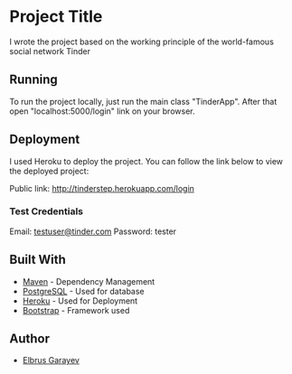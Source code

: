# Project Title
I wrote the project based on the working principle of the world-famous social network Tinder
## Running
To run the project locally, just run the main class "TinderApp". 
After that open "localhost:5000/login" link on your browser.
## Deployment
I used Heroku to deploy the project. You can follow the link below to view the deployed project:

Public link: http://tinderstep.herokuapp.com/login 

### Test Credentials

Email: testuser@tinder.com
Password: tester

## Built With
 * [Maven](https://maven.apache.org/) - Dependency Management
 * [PostgreSQL](https://www.postgresql.org/) - Used for database
 * [Heroku](https://dashboard.heroku.com/apps) - Used for Deployment
 * [Bootstrap](https://getbootstrap.com/) - Framework used
 
## Author
 * [Elbrus Garayev](https://github.com/ElbrusGarayev)
